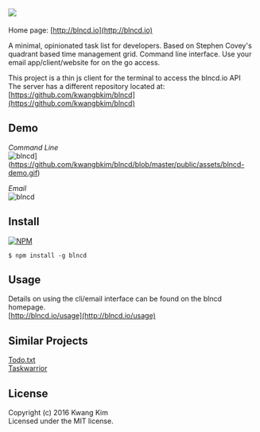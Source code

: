 # ![](http://blncd.io/assets/readme-logo.png)

Home page: [http://blncd.io](http://blncd.io)

A minimal, opinionated task list for developers.  Based on Stephen Covey's quadrant based time management grid.  Command line interface.  Use your email app/client/website for on the go access.

This project is a thin js client for the terminal to access the blncd.io API  
The server has a different repository located at: [https://github.com/kwangbkim/blncd](https://github.com/kwangbkim/blncd)

## Demo
*Command Line*  
![blncd](http://blncd.io/assets/blncd-demo.gif)](https://github.com/kwangbkim/blncd/blob/master/public/assets/blncd-demo.gif)

*Email*  
![blncd](http://blncd.io/assets/email-demo.gif)

## Install

[![NPM](https://nodei.co/npm/blncd.png?downloads=true)](https://nodei.co/npm/blncd/)

```
$ npm install -g blncd
```

## Usage
Details on using the cli/email interface can be found on the blncd homepage.  
[http://blncd.io/usage](http://blncd.io/usage)

## Similar Projects
[Todo.txt](https://github.com/ginatrapani/todo.txt-cli)  
[Taskwarrior](https://taskwarrior.org/)

## License
Copyright (c) 2016 Kwang Kim  
Licensed under the MIT license.
